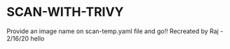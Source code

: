 # SCAN-WITH-TRIVY
Provide an image name on scan-temp.yaml file and go!!
Recreated by Raj - 2/16/20 hello
